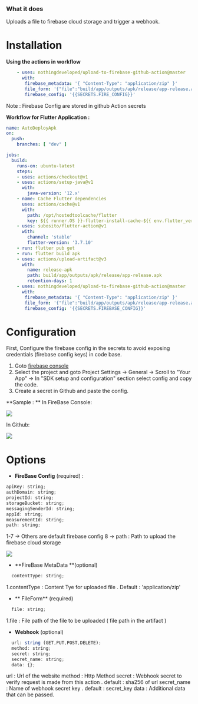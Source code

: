 ### What it does
 Uploads a file to firebase cloud storage and trigger a webhook.

# Installation
**Using the actions in workflow**
```yaml
    - uses: nothingdeveloped/upload-to-firebase-github-action@master 
      with:
       firebase_metadata: '{ "Content-Type": "application/zip" }'
       file_form: '{"file":"build/app/outputs/apk/release/app-release.apk"}'
       firebase_config: '{{SECRETS.FIRE_CONFIG}}'
```
Note : Firebase Config are stored in github Action secrets

**Workflow for Flutter Application :**

```yaml
name: AutoDeployApk
on:
  push:
    branches: [ "dev" ]

jobs:
  build:
    runs-on: ubuntu-latest
    steps:
    - uses: actions/checkout@v1
    - uses: actions/setup-java@v1
      with:
        java-version: '12.x'
    - name: Cache Flutter dependencies
      uses: actions/cache@v1
      with:
        path: /opt/hostedtoolcache/flutter
        key: ${{ runner.OS }}-flutter-install-cache-${{ env.flutter_version }}
    - uses: subosito/flutter-action@v1
      with:
        channel: 'stable' 
        flutter-version: '3.7.10' 
    - run: flutter pub get
    - run: flutter build apk
    - uses: actions/upload-artifact@v3
      with:
        name: release-apk
        path: build/app/outputs/apk/release/app-release.apk
        retention-days: 1
    - uses: nothingdeveloped/upload-to-firebase-github-action@master 
      with:
       firebase_metadata: '{ "Content-Type": "application/zip" }'
       file_form: '{"file":"build/app/outputs/apk/release/app-release.apk"}'
       firebase_config: '{{SECRETS.FIREBASE_CONFIG}}'
```

# Configuration
First, Configure the firebase config in the secrets to avoid exposing credentials (firebase config keys) in code base.
1. Goto [firebase console](https://console.firebase.google.com/ "firebase console")
2. Select the project and goto Project Settings -> General -> Scroll to "Your App" -> In "SDK setup and configuration" section select config and copy the code.
3. Create a secret in Github and paste the config.

**Sample : **
In FireBase Console: 

![](https://nothingdeveloped.github.io/assets/firebase_config.png)

In Github: 

![](https://nothingdeveloped.github.io/assets/github_action_secret.png)


# Options
- **FireBase Config** (required) : 
 ```javascript
apiKey: string;
authDomain: string;
projectId: string;
storageBucket: string;
messagingSenderId: string;
appId: string;
measurementId: string;
path: string;
```
1-7 -> Others are default firebase config 
8 -> path : Path to upload the firebase cloud storage

![](https://nothingdeveloped.github.io/assets/firebase_cloud_storage.png)


- **FireBase MetaData **(optional)
```javascript
  contentType: string;
```
1.contentType : Content Tye for uploaded file . Default : 'application/zip'

- ** FileForm** (required)
```javascript
  file: string;
```
1.file : File path of the file to be uploaded ( file path in the artifact )

- **Webhook** (optional)
```javascript
  url: string (GET,PUT,POST,DELETE);
  method: string;
  secret: string;
  secret_name: string;
  data: {};
```
url : Url of the website
method : Http Method
secret : Webhook secret to verify request is made from this action . default : sha256 of url
secret_name : Name of webhook secret key . default : secret_key
data : Additional data that can be passed.




